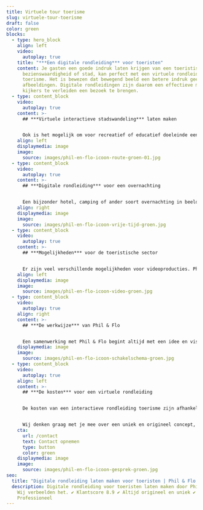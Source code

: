 ```yaml
---
title: Virtuele tour toerisme
slug: virtuele-tour-toerisme
draft: false
color: green
blocks:
  - type: hero_block
    align: left
    video:
      autoplay: true
    title: "***Een digitale rondleiding*** voor toeristen"
    content: Je gasten een goede indruk laten krijgen van een toeristische regio,
      bezienswaardigheid of stad, kan perfect met een virtuele rondleiding voor
      toerisme. Het is bewezen dat bewegend beeld een betere indruk geeft dan
      afbeeldingen. Digitale rondleidingen zijn daarom een effectieve manier om
      kijkers te verleiden een bezoek te brengen.
  - type: content_block
    video:
      autoplay: true
    content: >-
      ## ***Virtuele interactieve stadswandeling*** laten maken


      Ook is het mogelijk om voor recreatief of educatief doeleinde een interactieve stadswandeling te laten maken. Tijdens een wandeling in de stad laat je de kijker bijvoorbeeld langs verschillende bezienswaardigheden lopen. De kijker kan er vervolgens zelf voor kiezen om een bezienswaardigheid te ‘unlocken’ en de stad beter te leren kennen.
    align: left
    displaymedia: image
    image:
      source: images/phil-en-flo-icoon-route-groen-01.jpg
  - type: content_block
    video:
      autoplay: true
    content: >-
      ## ***Digitale rondleiding*** voor een overnachting


      Een bijzonder hotel, camping of ander soort overnachting in beeld brengen?  Laat je gasten alvast kennismaken door ze mee te nemen in een digitale rondleiding. Heb je vernieuwde hotelkamers, luxe lodges, chalets of kampeertenten beschikbaar? Door de verschillende verblijfsmogelijkheden te filmen, kunnen gasten alvast hun favoriete plek uitkiezen. Daarnaast kunnen we natuurlijk ook andere ruimtes zoals de horeca, het zwembad, de kinderanimatie of receptie filmen. Door alle faciliteiten in beeld te brengen, wordt de beleving voor de gasten nog realistischer.
    align: right
    displaymedia: image
    image:
      source: images/phil-en-flo-icoon-vrije-tijd-groen.jpg
  - type: content_block
    video:
      autoplay: true
    content: >-
      ## ***Mogelijkheden*** voor de toeristische sector


      Er zijn veel verschillende mogelijkheden voor videoproducties. Phil & Flo heeft ervaring met 360 graden [video’s](https://www.philenflo.nl/oplossingen/video-laten-maken/) en foto’s, [VR (virtual reality)](https://www.philenflo.nl/oplossingen/virtual-reality/), 3D rondleidingen en allerlei andere vormen hier tussenin. Het is natuurlijk afhankelijk van de vraag of opdracht welke videovorm geschikt is. We gaan daarom  graag met je in gesprek om te kijken welke videovorm bij jullie past. Neem vrijblijvend contact met ons op voor de mogelijkheden!
    align: left
    displaymedia: image
    image:
      source: images/phil-en-flo-icoon-video-groen.jpg
  - type: content_block
    video:
      autoplay: true
    align: right
    content: >-
      ## ***De werkwijze*** van Phil & Flo


      Een samenwerking met Phil & Flo begint altijd met een idee en visie. Tijdens een intake gesprek bespreken we jullie ideeën, wensen en doelen. Vervolgens werken we aan een technisch kader om de opdracht te vormen. Als de opdracht is gevormd, maak je kennis met een van onze creative producers, die je door het proces begeleidt. Met de creative producer beginnen we met een creatieve sessie waarin wordt bepaald hoe de kaders voor de [virtuele rondleiding](https://www.philenflo.nl/virtuele-tour/) toerisme worden ingekleurd. Wie en wat gaan we filmen? Houden we interviews of kiezen we voor een voice-over? Alle onderdelen worden verzameld en aan elkaar verbonden in een wireframe. Op basis van het wireframe maakt de creative producer afspraken over de benodigde mensen en locaties en wordt een draaiboek gemaakt.
    displaymedia: image
    image:
      source: images/phil-en-flo-icoon-schakelschema-groen.jpg
  - type: content_block
    video:
      autoplay: true
    align: left
    content: >-
      ## ***De kosten*** voor een virtuele rondleiding


      De kosten van een interactieve rondleiding toerisme zijn afhankelijk van de wensen en eisen. Phil & Flo stelt een offerte op maat op, een vast bedrag is er niet. Een persoonlijke offerte is dé manier om concreet inzicht te bieden in de kosten. Er zijn namelijk meerdere factoren die invloed hebben op de prijs. Phil & Flo werkt met eerlijke tarieven en is volledig transparant.


      Wij denken graag met je mee over een uniek en origineel concept, dat voldoet aan jouw wensen en eisen. Onze expertise wordt ingezet voor het beste concept. Wil je meer weten? Neem dan contact op voor een vrijblijvende offerte.
    cta:
      url: /contact
      text: Contact opnemen
      type: button
      color: green
    displaymedia: image
    image:
      source: images/phil-en-flo-icoon-gesprek-groen.jpg
seo:
  title: "Digitale rondleiding laten maken voor toeristen | Phil & Flo "
  description: Digitale rondleiding voor toeristen laten maken door Phil & Flo.
    Wij verbeelden het. ✔ Klantscore 8.9 ✔ Altijd origineel en uniek ✔
    Professioneel
---
```

